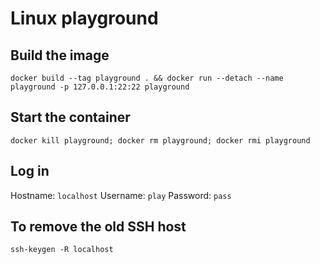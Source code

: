 # Linux playground

## Build the image

```shell
docker build --tag playground . && docker run --detach --name playground -p 127.0.0.1:22:22 playground
```

## Start the container

```shell
docker kill playground; docker rm playground; docker rmi playground
```

## Log in

Hostname: `localhost`
Username: `play`
Password: `pass`

## To remove the old SSH host

```shell
ssh-keygen -R localhost
```
